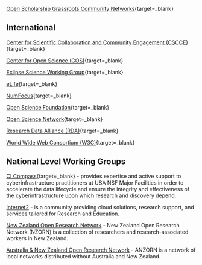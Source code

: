
[Open Scholarship Grassroots Community Networks](https://docs.google.com/spreadsheets/d/1LNF5_bOkRV-RLIF4HYmu-gOemIa4IdfXEer89fM-Vy8/edit#gid=847887324){target=_blank}

## International

[Center for Scientific Collaboration and Community Engagement (CSCCE)](https://www.cscce.org/){target=_blank}

[Center for Open Science (COS)](https://www.cos.io/){target=_blank}

[Eclipse Science Working Group](https://science.eclipse.org/){target=_blank}

[eLife](https://elifesciences.org/){target=_blank}

[NumFocus](https://numfocus.org/){target=_blank}

[Open Science Foundation](https://osf.io/){target=_blank}

[Open Science Network](https://www.opensciencenetwork.org/){target=_blank}

[Research Data Alliance (RDA)](https://www.rd-alliance.org/){target=_blank}

[World Wide Web Consortium (W3C)](https://www.w3.org/){target=_blank}

## National Level Working Groups

[CI Compass](https://ci-compass.org/){target=_blank} - provides expertise and active support to cyberinfrastructure practitioners at USA NSF Major Facilities in order to accelerate the data lifecycle and ensure the integrity and effectiveness of the cyberinfrastructure upon which research and discovery depend.

[Internet2](https://internet2.edu/) - is a community providing cloud solutions, research support, and services tailored for Research and Education. 

[New Zealand Open Research Network](https://nzorn.netlify.app/) - New Zealand Open Research Network (NZORN) is a collection of researchers and research-associated workers in New Zealand.

[Australia & New Zealand Open Research Network](https://www.anzopenresearch.org/) - ANZORN is a network of local networks distributed without Australia and New Zealand.
